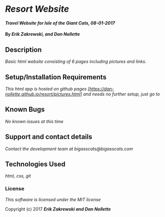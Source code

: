 # _Resort Website_

#### _Travel Website for Isle of the Giant Cats, 08-01-2017_

#### By _**Erik Zakrewski, and Dan Nollette**_

## Description

_Basic html website consisting of 6 pages including pictures and links._

## Setup/Installation Requirements


_This html app is hosted on github pages [https://dan-nollette.github.io/resort/pictures.html] and needs no further setup, just go to_

## Known Bugs

_No known issues at this time_

## Support and contact details

_Contact the development team at bigasscats@bigasscats.com_

## Technologies Used

_html, css, git_

### License

*This software is licensed under the MIT license*

Copyright (c) 2017 **_Erik Zakrewski and Dan Nollette_**
